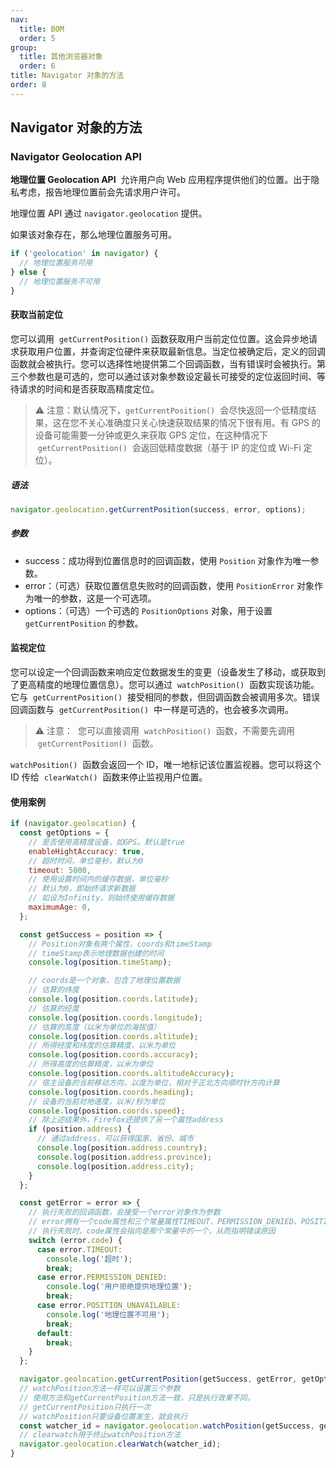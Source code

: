 ```yaml
---
nav:
  title: BOM
  order: 5
group:
  title: 其他浏览器对象
  order: 6
title: Navigator 对象的方法
order: 8
---
```


## Navigator 对象的方法

### Navigator Geolocation API

**地理位置 Geolocation API**  允许用户向 Web 应用程序提供他们的位置。出于隐私考虑，报告地理位置前会先请求用户许可。

地理位置 API 通过 `navigator.geolocation` 提供。

如果该对象存在，那么地理位置服务可用。

```js
if ('geolocation' in navigator) {
  // 地理位置服务可用
} else {
  // 地理位置服务不可用
}
```

#### 获取当前定位

您可以调用  `getCurrentPosition()` 函数获取用户当前定位位置。这会异步地请求获取用户位置，并查询定位硬件来获取最新信息。当定位被确定后，定义的回调函数就会被执行。您可以选择性地提供第二个回调函数，当有错误时会被执行。第三个参数也是可选的，您可以通过该对象参数设定最长可接受的定位返回时间、等待请求的时间和是否获取高精度定位。

> ⚠️ 注意：默认情况下，`getCurrentPosition()`  会尽快返回一个低精度结果，这在您不关心准确度只关心快速获取结果的情况下很有用。有 GPS 的设备可能需要一分钟或更久来获取 GPS 定位，在这种情况下  `getCurrentPosition()`  会返回低精度数据（基于 IP 的定位或 Wi-Fi 定位）。

##### 语法

```js
navigator.geolocation.getCurrentPosition(success, error, options);
```

##### 参数

- success：成功得到位置信息时的回调函数，使用 `Position` 对象作为唯一参数。
- error：（可选）获取位置信息失败时的回调函数，使用 `PositionError` 对象作为唯一的参数，这是一个可选项。
- options：（可选）一个可选的 `PositionOptions` 对象，用于设置 `getCurrentPosition` 的参数。

#### 监视定位

您可以设定一个回调函数来响应定位数据发生的变更（设备发生了移动，或获取到了更高精度的地理位置信息）。您可以通过  `watchPosition()`  函数实现该功能。它与  `getCurrentPosition()`  接受相同的参数，但回调函数会被调用多次。错误回调函数与  `getCurrentPosition()`  中一样是可选的，也会被多次调用。

> ⚠️ 注意：  您可以直接调用  `watchPosition()`  函数，不需要先调用  `getCurrentPosition()`  函数。

`watchPosition()`  函数会返回一个 ID，唯一地标记该位置监视器。您可以将这个 ID 传给  `clearWatch()`  函数来停止监视用户位置。

#### 使用案例

```js
if (navigator.geolocation) {
  const getOptions = {
    // 是否使用高精度设备，如GPS。默认是true
    enableHightAccuracy: true,
    // 超时时间，单位毫秒，默认为0
    timeout: 5000,
    // 使用设置时间内的缓存数据，单位毫秒
    // 默认为0，即始终请求新数据
    // 如设为Infinity，则始终使用缓存数据
    maximumAge: 0,
  };

  const getSuccess = position => {
    // Position对象有两个属性，coords和timeStamp
    // timeStamp表示地理数据创建的时间
    console.log(position.timeStamp);

    // coords是一个对象，包含了地理位置数据
    // 估算的纬度
    console.log(position.coords.latitude);
    // 估算的经度
    console.log(position.coords.longitude);
    // 估算的高度（以米为单位的海拔值）
    console.log(position.coords.altitude);
    // 所得经度和纬度的估算精度，以米为单位
    console.log(position.coords.accuracy);
    // 所得高度的估算精度，以米为单位
    console.log(position.coords.altitudeAccuracy);
    // 宿主设备的当前移动方向，以度为单位，相对于正北方向顺时针方向计算
    console.log(position.coords.heading);
    // 设备的当前对地速度，以米/秒为单位
    console.log(position.coords.speed);
    // 除上述结果外，Firefox还提供了另一个属性address
    if (position.address) {
      // 通过address，可以获得国家、省份、城市
      console.log(position.address.country);
      console.log(position.address.province);
      console.log(position.address.city);
    }
  };

  const getError = error => {
    // 执行失败的回调函数，会接受一个error对象作为参数
    // error拥有一个code属性和三个常量属性TIMEOUT、PERMISSION_DENIED、POSITION_UNAVAILABLE
    // 执行失败时，code属性会指向是那个常量中的一个，从而指明错误原因
    switch (error.code) {
      case error.TIMEOUT:
        console.log('超时');
        break;
      case error.PERMISSION_DENIED:
        console.log('用户拒绝提供地理位置');
        break;
      case error.POSITION_UNAVAILABLE:
        console.log('地理位置不可用');
        break;
      default:
        break;
    }
  };

  navigator.geolocation.getCurrentPosition(getSuccess, getError, getOptions);
  // watchPosition方法一样可以设置三个参数
  // 使用方法和getCurrentPosition方法一致，只是执行效果不同。
  // getCurrentPosition只执行一次
  // watchPosition只要设备位置发生，就会执行
  const watcher_id = navigator.geolocation.watchPosition(getSuccess, getError, getOptions);
  // clearwatch用于终止watchPosition方法
  navigator.geolocation.clearWatch(watcher_id);
}
```
